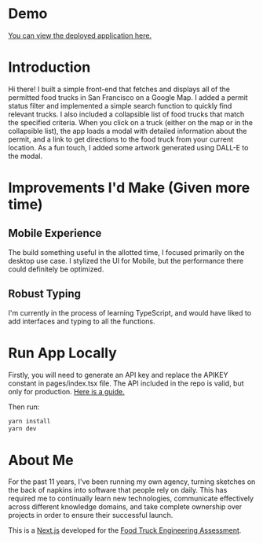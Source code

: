 Demo
=====

[You can view the deployed application here.](https://estee.prenault.com/)

Introduction
============

Hi there! I built a simple front-end that fetches and displays all of the permitted food trucks in San Francisco on a Google Map. I added a permit status filter and implemented a simple search function to quickly find relevant trucks. I also included a collapsible list of food trucks that match the specified criteria. When you click on a truck (either on the map or in the collapsible list), the app loads a modal with detailed information about the permit, and a link to get directions to the food truck from your current location. As a fun touch, I added some artwork generated using DALL-E to the modal.

Improvements I'd Make (Given more time)
=======================================

Mobile Experience
-----------------

The build something useful in the allotted time, I focused primarily on the desktop use case. I stylized the UI for Mobile, but the performance there could definitely be optimized.

Robust Typing
-------------

I'm currently in the process of learning TypeScript, and would have liked to add interfaces and typing to all the functions.

Run App Locally
===============

Firstly, you will need to generate an API key and replace the APIKEY constant in pages/index.tsx file. The API included in the repo is valid, but only for production. [Here is a guide.](https://developers.google.com/maps/documentation/javascript/get-api-key#:~:text=Go%20to%20the%20Google%20Maps%20Platform%20%3E%20Credentials%20page.&text=On%20the%20Credentials%20page%2C%20click,Click%20Close.)

Then run:
```bash
yarn install
yarn dev
```

About Me
========

For the past 11 years, I've been running my own agency, turning sketches on the back of napkins into software that people rely on daily. This has required me to continually learn new technologies, communicate effectively across different knowledge domains, and take complete ownership over projects in order to ensure their successful launch.

This is a [Next.js](https://nextjs.org/) developed for the [Food Truck Engineering Assessment](https://github.com/peck/engineering-assessment).
